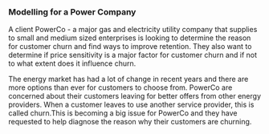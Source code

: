 ### Modelling  for a Power Company

A client PowerCo - a major gas and electricity utility company that supplies to small and medium sized enterprises is looking to determine the reason for customer churn and find ways to improve retention. They also want to determine if price sensitivity is a major factor for customer churn and if not to what extent does it influence churn.

The energy market has had a lot of change in recent years and there are more options than ever for customers to choose from.
PowerCo are concerned about their customers leaving for better offers from other energy providers. When a customer leaves to use another service provider, this is called churn.This is becoming a big issue for PowerCo and they have requested to help diagnose the reason why their customers are churning.
